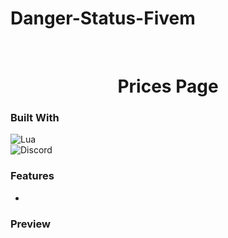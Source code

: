 # Danger-Status-Fivem



<!-- PROJECT LOGO -->
<br />
<div align="center">
  <h1 align="center">Prices Page</h1>
</div>


### Built With
![Lua](https://img.shields.io/badge/lua-%232C2D72.svg?style=for-the-badge&logo=lua&logoColor=white) <br>
![Discord](https://img.shields.io/badge/Discord-%235865F2.svg?style=for-the-badge&logo=discord&logoColor=white)

### Features
  * 


### Preview






